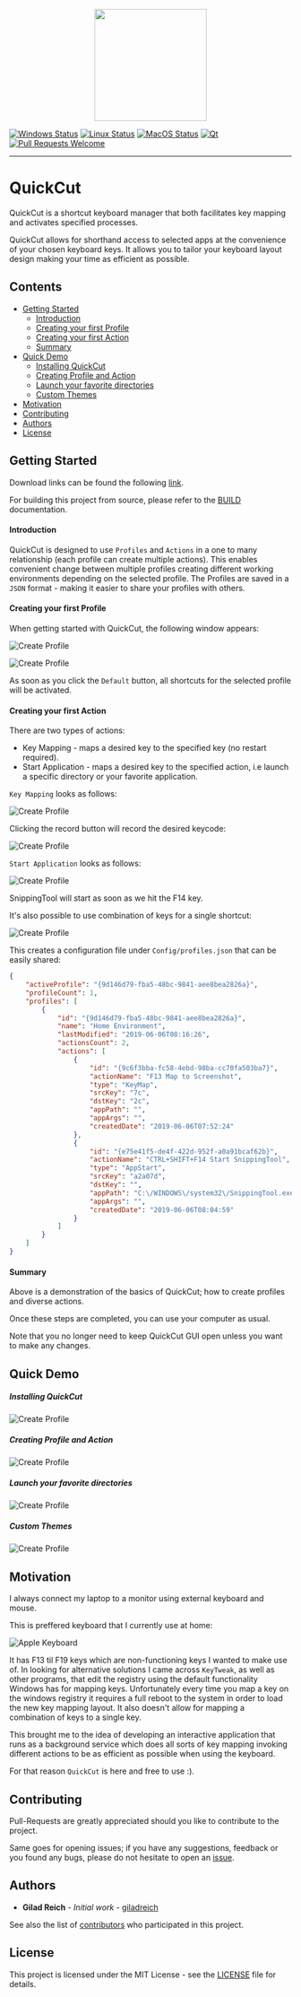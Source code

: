 
<p align="center"><img src="/media/logo.png" width=200 height=200></p>

[![Windows Status](https://github.com/giladreich/QuickCut/workflows/Windows/badge.svg)](https://github.com/giladreich/QuickCut/actions?query=workflow%3AWindows) [![Linux Status](https://github.com/giladreich/QuickCut/workflows/Linux/badge.svg)](https://github.com/giladreich/QuickCut/actions?query=workflow%3ALinux) [![MacOS Status](https://github.com/giladreich/QuickCut/workflows/MacOS/badge.svg)](https://github.com/giladreich/QuickCut/actions?query=workflow%3AMacOS) [![Qt](https://img.shields.io/badge/CMake-Qt-brightgreen.svg?logo=cmake)](https://www.qt.io/) [![Pull Requests Welcome](https://img.shields.io/badge/PRs-welcome-brightgreen.svg?logo=pre-commit)](http://makeapullrequest.com)

---

# QuickCut

QuickCut is a shortcut keyboard manager that both facilitates key mapping and activates specified processes.

QuickCut allows for shorthand access to selected apps at the convenience of your chosen keyboard keys. It allows you to tailor your keyboard layout design making your time as efficient as possible.

## Contents

- [Getting Started](#getting-started)
  * [Introduction](#introduction)
  * [Creating your first Profile](#creating-your-first-profile)
  * [Creating your first Action](#creating-your-first-action)
  * [Summary](#summary)
- [Quick Demo](#quick-demo)
  * [Installing QuickCut](#installing-quickcut)
  * [Creating Profile and Action](#creating-profile-and-action)
  * [Launch your favorite directories](#launch-your-favorite-directories)
  * [Custom Themes](#custom-themes)
- [Motivation](#motivation)
- [Contributing](#contributing)
- [Authors](#authors)
- [License](#license)


## Getting Started

Download links can be found the following [link](https://github.com/giladreich/QuickCut/releases).

For building this project from source, please refer to the [BUILD](/docs/BUILD.md) documentation.


#### Introduction

QuickCut is designed to use `Profiles` and `Actions` in a one to many relationship (each profile can create multiple actions). This enables convenient change between multiple profiles creating different working environments depending on the selected profile. The Profiles are saved in a `JSON` format - making it easier to share your profiles with others.


#### Creating your first Profile

When getting started with QuickCut, the following window appears:

![Create Profile](/media/create_profile.png)

![Create Profile](/media/first_main_window.png)

As soon as you click the `Default` button, all shortcuts for the selected profile will be activated.


#### Creating your first Action

There are two types of actions:

* Key Mapping - maps a desired key to the specified key (no restart required).
* Start Application - maps a desired key to the specified action, i.e launch a specific directory or your favorite application.

`Key Mapping` looks as follows:

![Create Profile](/media/action_window_map_screenshot.png)

Clicking the record button will record the desired keycode:

![Create Profile](/media/action_window_map_screenshot_record.png)

`Start Application` looks as follows:

![Create Profile](/media/action_window_map_snippingtool.png)

SnippingTool will start as soon as we hit the F14 key.

It's also possible to use combination of keys for a single shortcut:

![Create Profile](/media/action_window_map_keycombo.png)


This creates a configuration file under `Config/profiles.json` that can be easily shared:

```json
{
    "activeProfile": "{9d146d79-fba5-48bc-9841-aee8bea2826a}",
    "profileCount": 1,
    "profiles": [
        {
            "id": "{9d146d79-fba5-48bc-9841-aee8bea2826a}",
            "name": "Home Environment",
            "lastModified": "2019-06-06T08:16:26",
            "actionsCount": 2,
            "actions": [
                {
                    "id": "{9c6f3bba-fc58-4ebd-98ba-cc70fa503ba7}",
                    "actionName": "F13 Map to Screenshot",
                    "type": "KeyMap",
                    "srcKey": "7c",
                    "dstKey": "2c",
                    "appPath": "",
                    "appArgs": "",
                    "createdDate": "2019-06-06T07:52:24"
                },
                {
                    "id": "{e75e41f5-de4f-422d-952f-a0a91bcaf62b}",
                    "actionName": "CTRL+SHIFT+F14 Start SnippingTool",
                    "type": "AppStart",
                    "srcKey": "a2a07d",
                    "dstKey": "",
                    "appPath": "C:\/WINDOWS\/system32\/SnippingTool.exe",
                    "appArgs": "",
                    "createdDate": "2019-06-06T08:04:59"
                }
            ]
        }
    ]
}
```

#### Summary

Above is a demonstration of the basics of QuickCut; how to create profiles and diverse actions.

Once these steps are completed, you can use your computer as usual. 

Note that you no longer need to keep QuickCut GUI open unless you want to make any changes.

## Quick Demo

##### Installing QuickCut

![Create Profile](/media/QuickCut_install.gif)


##### Creating Profile and Action

![Create Profile](/media/QuickCut_SnippingTool.gif)


##### Launch your favorite directories

![Create Profile](/media/QuickCut_open_boost_dir.gif)


##### Custom Themes

![Create Profile](/media/QuickCut_themes.gif)


## Motivation

I always connect my laptop to a monitor using external keyboard and mouse.

This is preffered keyboard that I currently use at home:

![Apple Keyboard](/media/apple_keyboard.png)

It has F13 til F19 keys which are non-functioning keys I wanted to make use of. In looking for alternative solutions I came across `KeyTweak`, as well as other programs, that edit the registry using the default functionality Windows has for mapping keys. Unfortunately every time you map a key on the windows registry it requires a full reboot to the system in order to load the new key mapping layout. It also doesn't allow for mapping a combination of keys to a single key.

This brought me to the idea of developing an interactive application that runs as a background service which does all sorts of key mapping invoking different actions to be as efficient as possible when using the keyboard.

For that reason `QuickCut` is here and free to use :).

## Contributing

Pull-Requests are greatly appreciated should you like to contribute to the project. 

Same goes for opening issues; if you have any suggestions, feedback or you found any bugs, please do not hesitate to open an [issue](https://github.com/giladreich/QuickCut/issues).

## Authors

* **Gilad Reich** - *Initial work* - [giladreich](https://github.com/giladreich)

See also the list of [contributors](https://github.com/giladreich/QuickCut/graphs/contributors) who participated in this project.

## License

This project is licensed under the MIT License - see the [LICENSE](LICENSE) file for details.

